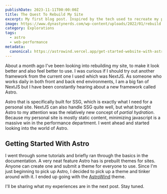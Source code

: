 ```yaml
---
publishDate: 2023-11-11T00:00:00Z
title: The Quest To Rebuild My Site
excerpt: My first blog post. Inspired by the tech used to recreate my personal website.
image: https://www.dynastynerds.com/wp-content/uploads/2022/01/rebuild.jpg
category: Explorations
tags:
  - astro
  - web-performance
metadata:
  canonical: https://astrowind.vercel.app/get-started-website-with-astro-tailwind-css
---
```


About a month ago I've been looking into rebuilding my site, to make it look better and also feel better to use. I was curious if I should try out another framework from the current one I used which was NextJS. As someone who works daily in both front and back end environments, I am a big fan of NextJS but I have been constantly hearing about a new framework called Astro.

Astro that is specifically built for SSG, which is exactly what I need for a personal site. NextJS can also handle SSG quite well, but what brought Astro to my attention was the relatively new concept of _partial hydration_. Because my personal site is mostly static content, minimizing javascript is a massive win in the performance department. I went ahead and started looking into the world of Astro.

## Getting Started With Astro

I went through some tutorials and briefly ran through the basics in the documentation. A very neat feature Astro has is prebuilt themes for sites. Anyone can create one and submit a theme for everyone to use. Since I'm just beginning to pick up Astro, I decided to pick up a theme and tinker around with it. I ended up going with the [AstroWind](https://astrowind.vercel.app/) theme.

I'll be sharing what my experiences are in the next post. Stay tuned.
